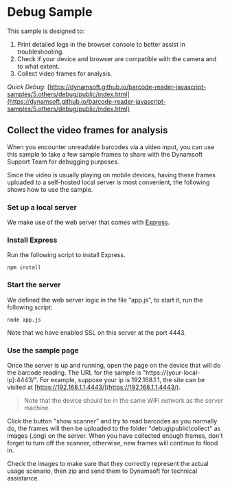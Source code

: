 # Debug Sample

This sample is designed to:

1. Print detailed logs in the browser console to better assist in troubleshooting.
2. Check if your device and browser are compatible with the camera and to what extent.
3. Collect video frames for analysis.

*Quick Debug*: [https://dynamsoft.github.io/barcode-reader-javascript-samples/5.others/debug/public/index.html](https://dynamsoft.github.io/barcode-reader-javascript-samples/5.others/debug/public/index.html)

## Collect the video frames for analysis

When you encounter unreadable barcodes via a video input, you can use this sample to take a few sample frames to share with the Dynamsoft Support Team for debugging purposes.

Since the video is usually playing on mobile devices, having these frames uploaded to a self-hosted local server is most convenient, the following shows how to use the sample.

### Set up a local server

We make use of the web server that comes with [Express](https://expressjs.com/).

### Install Express

Run the following script to install Express.

`npm install`

### Start the server

We defined the web server logic in the file "app.js", to start it, run the following script:

`node app.js`

Note that we have enabled SSL on this server at the port 4443.

### Use the sample page

Once the server is up and running, open the page on the device that will do the barcode reading. The URL for the sample is "https://{your-local-ip}:4443/". For example, suppose your ip is 192.168.1.1, the site can be visited at [https://192.168.1.1:4443/](https://192.168.1.1:4443/).

> Note that the device should be in the same WiFi network as the server machine.

Click the button "show scanner" and try to read barcodes as you normally do, the frames will then be uploaded to the folder "debug\public\collect" as images (.png) on the server. When you have collected enough frames, don't forget to turn off the scanner, otherwise, new frames will continue to flood in.

Check the images to make sure that they correctly represent the actual usage scenario, then zip and send them to Dynamsoft for technical assistance.
